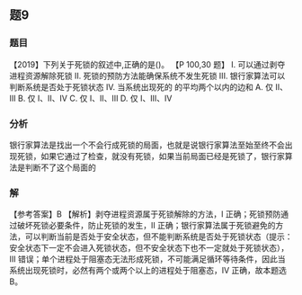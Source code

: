 ## 题9
### 题目
【2019】下列关于死锁的叙述中,正确的是()。 【P 100,30 题】
I. 可以通过剥夺进程资源解除死锁
II. 死锁的预防方法能确保系统不发生死锁
III. 银行家算法可以判断系统是否处于死锁状态
IV. 当系统出现死的 的平均两个以内的边和
A. 仅 II、 III 
B. 仅 I、II、IV
C. 仅 I、II、III 
D. 仅 I、III、IV
### 分析
银行家算法是找出一个不会行成死锁的局面，也就是说银行家算法至始至终不会出现死锁，如果它通过了检查，就没有死锁，如果当前局面已经是死锁了，银行家算法是判断不了这个局面的
### 解
【参考答案】B
【解析】剥夺进程资源属于死锁解除的方法，I 正确；死锁预防通过破坏死锁必要条件，防止死锁的发生，II 正确；银行家算法属于死锁避免的方法，可以判断当前是否处于安全状态，但不能判断系统是否处于死锁状态（提示：安全状态下一定不会进入死锁状态，但不安全状态下也不一定就处于死锁状态），III 错误；单个进程处于阻塞态无法形成死锁，不可能满足循环等待条件，因此当系统出现死锁时，必然有两个或两个以上的进程处于阻塞态，IV 正确，故本题选 B。
